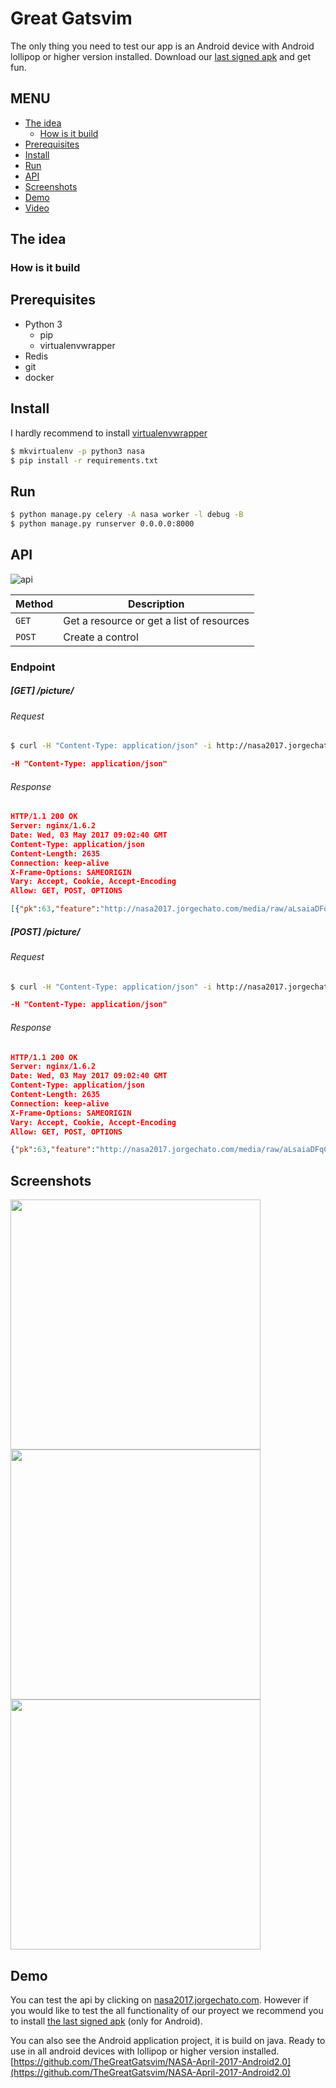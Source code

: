 # Great Gatsvim
The only thing you need to test our app is an Android device with Android lollipop or higher version installed. Download our [last signed apk](https://github.com/TheGreatGatsvim/NASA-April-2017-Android2.0/releases/download/1.0/app-release.apk) and get fun.
## MENU
* [The idea](https://github.com/TheGreatGatsvim/NASA-April-2017#the-idea)
  * [How is it build](https://github.com/TheGreatGatsvim/NASA-April-2017#how-is-it-build)
* [Prerequisites](https://github.com/TheGreatGatsvim/NASA-April-2017#prerequisites)
* [Install](https://github.com/TheGreatGatsvim/NASA-April-2017#install)
* [Run](https://github.com/TheGreatGatsvim/NASA-April-2017#run)
* [API](https://github.com/TheGreatGatsvim/NASA-April-2017#api)
* [Screenshots](https://github.com/TheGreatGatsvim/NASA-April-2017#screenshots)
* [Demo](https://github.com/TheGreatGatsvim/NASA-April-2017#demo)
* [Video](https://www.youtube.com/)

## The idea

### How is it build

## Prerequisites
* Python 3
  * pip
  * virtualenvwrapper 
* Redis
* git
* docker

## Install
I hardly recommend to install [virtualenvwrapper](http://virtualenvwrapper.readthedocs.io/en/latest/command_ref.html)
```bash
$ mkvirtualenv -p python3 nasa
$ pip install -r requirements.txt
```
## Run
```bash
$ python manage.py celery -A nasa worker -l debug -B
$ python manage.py runserver 0.0.0.0:8000
```
## API
![api](https://s3-eu-west-1.amazonaws.com/family-page/jorge/nasa2017/Screenshot_20170502_171858.png)

|  Method  |              Description                  |
| -------- | ----------------------------------------- |
| `GET`    | Get a resource or get a list of resources |
| `POST`   | Create a control                          |

### Endpoint
##### [GET] /picture/
###### Request
```zsh
$ curl -H "Content-Type: application/json" -i http://nasa2017.jorgechato.com/picture/
```
```json
-H "Content-Type: application/json"
```
###### Response
```json
HTTP/1.1 200 OK
Server: nginx/1.6.2
Date: Wed, 03 May 2017 09:02:40 GMT
Content-Type: application/json
Content-Length: 2635
Connection: keep-alive
X-Frame-Options: SAMEORIGIN
Vary: Accept, Cookie, Accept-Encoding
Allow: GET, POST, OPTIONS

[{"pk":63,"feature":"http://nasa2017.jorgechato.com/media/raw/aLsaiaDFqC.jpg","label":"","score":0,"co2":null,"recyclable":false,"created_at":"2017-05-02T21:01:28.956238Z"},...]
```
##### [POST] /picture/
###### Request
```zsh
$ curl -H "Content-Type: application/json" -i http://nasa2017.jorgechato.com/picture/ -X POST --data '{feature:<picture>}'
```
```json
-H "Content-Type: application/json"
```
###### Response
```json
HTTP/1.1 200 OK
Server: nginx/1.6.2
Date: Wed, 03 May 2017 09:02:40 GMT
Content-Type: application/json
Content-Length: 2635
Connection: keep-alive
X-Frame-Options: SAMEORIGIN
Vary: Accept, Cookie, Accept-Encoding
Allow: GET, POST, OPTIONS

{"pk":63,"feature":"http://nasa2017.jorgechato.com/media/raw/aLsaiaDFqC.jpg","label":"","score":0,"co2":null,"recyclable":false,"created_at":"2017-05-02T21:01:28.956238Z"}
```
## Screenshots
<img src="https://s3-eu-west-1.amazonaws.com/family-page/jorge/nasa2017/photo_2017-05-03_11-15-34.jpg" height="400px"/>
<img src="https://s3-eu-west-1.amazonaws.com/family-page/jorge/nasa2017/photo_2017-05-03_11-15-30.jpg" height="400px"/>
<img src="https://s3-eu-west-1.amazonaws.com/family-page/jorge/nasa2017/photo_2017-05-02_17-19-52.jpg" height="400px"/>

## Demo
You can test the api by clicking on [nasa2017.jorgechato.com](http://nasa2017.jorgechato.com). However if you would like to test the all functionality of our proyect we recommend you to install [the last signed apk](https://github.com/TheGreatGatsvim/NASA-April-2017-Android2.0/releases/download/1.0/app-release.apk) (only for Android).

You can also see the Android application project, it is build on java. Ready to use in all android devices with lollipop or higher version installed. [https://github.com/TheGreatGatsvim/NASA-April-2017-Android2.0](https://github.com/TheGreatGatsvim/NASA-April-2017-Android2.0)

